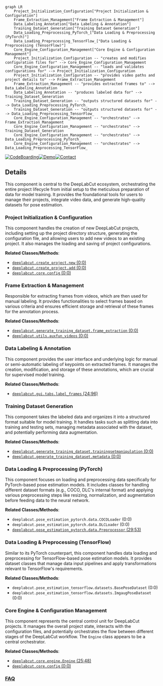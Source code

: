 ```mermaid
graph LR
    Project_Initialization_Configuration["Project Initialization & Configuration"]
    Frame_Extraction_Management["Frame Extraction & Management"]
    Data_Labeling_Annotation["Data Labeling & Annotation"]
    Training_Dataset_Generation["Training Dataset Generation"]
    Data_Loading_Preprocessing_PyTorch_["Data Loading & Preprocessing (PyTorch)"]
    Data_Loading_Preprocessing_TensorFlow_["Data Loading & Preprocessing (TensorFlow)"]
    Core_Engine_Configuration_Management["Core Engine & Configuration Management"]
    Project_Initialization_Configuration -- "creates and modifies configuration files for" --> Core_Engine_Configuration_Management
    Core_Engine_Configuration_Management -- "loads and validates configurations for" --> Project_Initialization_Configuration
    Project_Initialization_Configuration -- "provides video paths and project details to" --> Frame_Extraction_Management
    Frame_Extraction_Management -- "provides extracted frames to" --> Data_Labeling_Annotation
    Data_Labeling_Annotation -- "produces labeled data for" --> Training_Dataset_Generation
    Training_Dataset_Generation -- "outputs structured datasets for" --> Data_Loading_Preprocessing_PyTorch_
    Training_Dataset_Generation -- "outputs structured datasets for" --> Data_Loading_Preprocessing_TensorFlow_
    Core_Engine_Configuration_Management -- "orchestrates" --> Frame_Extraction_Management
    Core_Engine_Configuration_Management -- "orchestrates" --> Training_Dataset_Generation
    Core_Engine_Configuration_Management -- "orchestrates" --> Data_Loading_Preprocessing_PyTorch_
    Core_Engine_Configuration_Management -- "orchestrates" --> Data_Loading_Preprocessing_TensorFlow_
```

[![CodeBoarding](https://img.shields.io/badge/Generated%20by-CodeBoarding-9cf?style=flat-square)](https://github.com/CodeBoarding/GeneratedOnBoardings)[![Demo](https://img.shields.io/badge/Try%20our-Demo-blue?style=flat-square)](https://www.codeboarding.org/demo)[![Contact](https://img.shields.io/badge/Contact%20us%20-%20contact@codeboarding.org-lightgrey?style=flat-square)](mailto:contact@codeboarding.org)

## Details

This component is central to the DeepLabCut ecosystem, orchestrating the entire project lifecycle from initial setup to the meticulous preparation of data for model training. It provides the foundational tools for users to manage their projects, integrate video data, and generate high-quality datasets for pose estimation.

### Project Initialization & Configuration
This component handles the creation of new DeepLabCut projects, including setting up the project directory structure, generating the configuration file, and allowing users to add new videos to an existing project. It also manages the loading and saving of project configurations.


**Related Classes/Methods**:

- <a href="https://github.com/DeepLabCut/DeepLabCut/deeplabcut/create_project/new.py#L0-L0" target="_blank" rel="noopener noreferrer">`deeplabcut.create_project.new` (0:0)</a>
- <a href="https://github.com/DeepLabCut/DeepLabCut/deeplabcut/create_project/add.py#L0-L0" target="_blank" rel="noopener noreferrer">`deeplabcut.create_project.add` (0:0)</a>
- <a href="https://github.com/DeepLabCut/DeepLabCut/deeplabcut/core/config.py#L0-L0" target="_blank" rel="noopener noreferrer">`deeplabcut.core.config` (0:0)</a>


### Frame Extraction & Management
Responsible for extracting frames from videos, which are then used for manual labeling. It provides functionalities to select frames based on various criteria and ensures efficient storage and retrieval of these frames for the annotation process.


**Related Classes/Methods**:

- <a href="https://github.com/DeepLabCut/DeepLabCut/deeplabcut/generate_training_dataset/frame_extraction.py#L0-L0" target="_blank" rel="noopener noreferrer">`deeplabcut.generate_training_dataset.frame_extraction` (0:0)</a>
- <a href="https://github.com/DeepLabCut/DeepLabCut/deeplabcut/utils/auxfun_videos.py#L0-L0" target="_blank" rel="noopener noreferrer">`deeplabcut.utils.auxfun_videos` (0:0)</a>


### Data Labeling & Annotation
This component provides the user interface and underlying logic for manual or semi-automatic labeling of keypoints on extracted frames. It manages the creation, modification, and storage of these annotations, which are crucial for supervised model training.


**Related Classes/Methods**:

- <a href="https://github.com/DeepLabCut/DeepLabCut/deeplabcut/gui/tabs/label_frames.py#L24-L96" target="_blank" rel="noopener noreferrer">`deeplabcut.gui.tabs.label_frames` (24:96)</a>


### Training Dataset Generation
This component takes the labeled data and organizes it into a structured format suitable for model training. It handles tasks such as splitting data into training and testing sets, managing metadata associated with the dataset, and potentially performing data augmentation.


**Related Classes/Methods**:

- <a href="https://github.com/DeepLabCut/DeepLabCut/deeplabcut/generate_training_dataset/trainingsetmanipulation.py#L0-L0" target="_blank" rel="noopener noreferrer">`deeplabcut.generate_training_dataset.trainingsetmanipulation` (0:0)</a>
- <a href="https://github.com/DeepLabCut/DeepLabCut/deeplabcut/generate_training_dataset/metadata.py#L0-L0" target="_blank" rel="noopener noreferrer">`deeplabcut.generate_training_dataset.metadata` (0:0)</a>


### Data Loading & Preprocessing (PyTorch)
This component focuses on loading and preprocessing data specifically for PyTorch-based pose estimation models. It includes classes for handling different dataset formats (e.g., COCO, DLC's internal format) and applying various preprocessing steps like resizing, normalization, and augmentation before feeding data to the neural network.


**Related Classes/Methods**:

- `deeplabcut.pose_estimation_pytorch.data.COCOLoader` (0:0)
- `deeplabcut.pose_estimation_pytorch.data.DLCLoader` (0:0)
- <a href="https://github.com/DeepLabCut/DeepLabCut/deeplabcut/pose_estimation_pytorch/data/preprocessor.py#L29-L53" target="_blank" rel="noopener noreferrer">`deeplabcut.pose_estimation_pytorch.data.Preprocessor` (29:53)</a>


### Data Loading & Preprocessing (TensorFlow)
Similar to its PyTorch counterpart, this component handles data loading and preprocessing for TensorFlow-based pose estimation models. It provides dataset classes that manage data input pipelines and apply transformations relevant to TensorFlow's requirements.


**Related Classes/Methods**:

- `deeplabcut.pose_estimation_tensorflow.datasets.BasePoseDataset` (0:0)
- `deeplabcut.pose_estimation_tensorflow.datasets.ImgaugPoseDataset` (0:0)


### Core Engine & Configuration Management
This component represents the central control unit for DeepLabCut projects. It manages the overall project state, interacts with the configuration files, and potentially orchestrates the flow between different stages of the DeepLabCut workflow. The `Engine` class appears to be a central orchestrator.


**Related Classes/Methods**:

- <a href="https://github.com/DeepLabCut/DeepLabCut/deeplabcut/core/engine.py#L25-L48" target="_blank" rel="noopener noreferrer">`deeplabcut.core.engine.Engine` (25:48)</a>
- <a href="https://github.com/DeepLabCut/DeepLabCut/deeplabcut/core/config.py#L0-L0" target="_blank" rel="noopener noreferrer">`deeplabcut.core.config` (0:0)</a>




### [FAQ](https://github.com/CodeBoarding/GeneratedOnBoardings/tree/main?tab=readme-ov-file#faq)
